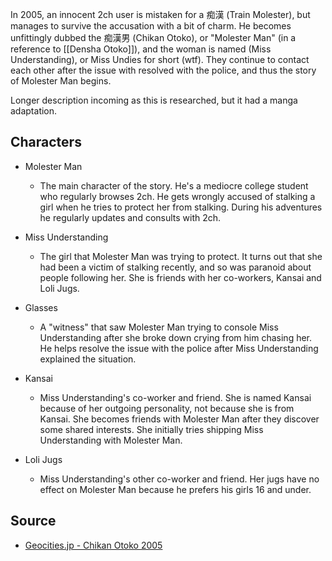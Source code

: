 In 2005, an innocent 2ch user is mistaken for a 痴漢 (Train Molester), but manages to survive the accusation with a bit of charm. He becomes unfittingly dubbed the 痴漢男 (Chikan Otoko), or "Molester Man" (in a reference to [[Densha Otoko]]), and the woman is named (Miss Understanding), or Miss Undies for short (wtf). They continue to contact each other after the issue with resolved with the police, and thus the story of Molester Man begins.

Longer description incoming as this is researched, but it had a manga adaptation.

## Characters

* Molester Man
  * The main character of the story. He's a mediocre college student who regularly browses 2ch. He gets wrongly accused of stalking a girl when he tries to protect her from stalking. During his adventures he regularly updates and consults with 2ch.

* Miss Understanding
  * The girl that Molester Man was trying to protect. It turns out that she had been a victim of stalking recently, and so was paranoid about people following her. She is friends with her co-workers, Kansai and Loli Jugs.

* Glasses
  * A "witness" that saw Molester Man trying to console Miss Understanding after she broke down crying from him chasing her. He helps resolve the issue with the police after Miss Understanding explained the situation.
  
* Kansai
  * Miss Understanding's co-worker and friend. She is named Kansai because of her outgoing personality, not because she is from Kansai. She becomes friends with Molester Man after they discover some shared interests. She initially tries shipping Miss Understanding with Molester Man.

* Loli Jugs
  * Miss Understanding's other co-worker and friend. Her jugs have no effect on Molester Man because he prefers his girls 16 and under.

## Source

* [Geocities.jp - Chikan Otoko 2005](http://www.geocities.jp/chikan_otoko_2005/)